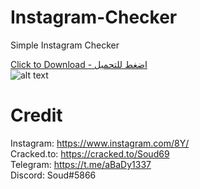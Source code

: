 # Instagram-Checker
Simple Instagram Checker<br>

<a href="https://github.com/Soud69/Instagram-Checker/releases/download/0.1/@8Y.Instagram.Checker.exe">Click to Download - اضغط للتحميل</a><br>
![alt text](https://github.com/Soud69/Instagram-Checker/blob/main/image.png?raw=true)
# Credit

Instagram: https://www.instagram.com/8Y/ <br>
Cracked.to: https://cracked.to/Soud69 <br>
Telegram: https://t.me/aBaDy1337 <br>
Discord: Soud#5866


